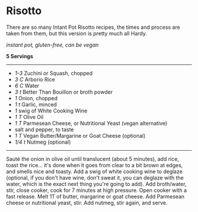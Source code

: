 # Risotto

There are so many Intant Pot Risotto recipes, the times and process are taken
from them, but this version is pretty much all Hardy.

*instant pot, gluten-free, can be vegan*

**5 Servings**

---

- *1-3* Zuchini or Squash, chopped
- *3 C* Arborio Rice
- *6 C* Water
- *3 t* Better Than Bouillon or broth powder
- *1* Onion, chopped
- *1 t* Garlic, minced
- *1* swig of White Cooking Wine
- *1 T* Olive Oil
- *1 T* Parmesean Cheese, or Nutritional Yeast (vegan alternative)
- salt and pepper, to taste
- *1 T* Vegan Butter/Margarine or Goat Cheese (optional)
- *1/4 t* Nutmeg (optional)

---

Sauté the onion in olive oil until translucent (about 5 minutes), add rice,
toast the rice... it's done when it goes from clear to a bit brown at edges, and
smells nice and toasty. Add a swig of white cooking wine to deglaze (optional,
if you don't have wine, don't sweat it, you can deglaze with the water, which is
the exact next thing you're going to add).  Add broth/water, stir, close cooker,
cook for 7 minutes at high pressure. Open cooker with a fast release. Melt 1T of
butter, margarine or goat cheese. Add Parmesean cheese or nutritional yeast,
stir. Add nutmeg, stir again, and serve.
